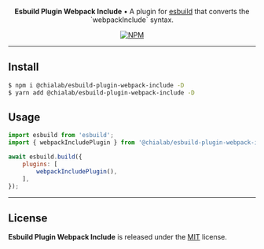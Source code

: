<p align="center">
    <strong>Esbuild Plugin Webpack Include</strong> • A plugin for <a href="https://esbuild.github.io/">esbuild</a> that converts the `webpackInclude` syntax.
</p>

<p align="center">
    <a href="https://www.npmjs.com/package/@chialab/esbuild-plugin-webpack-include"><img alt="NPM" src="https://img.shields.io/npm/v/@chialab/esbuild-plugin-webpack-include.svg?style=flat-square"></a>
</p>

---

## Install

```sh
$ npm i @chialab/esbuild-plugin-webpack-include -D
$ yarn add @chialab/esbuild-plugin-webpack-include -D
```

## Usage

```js
import esbuild from 'esbuild';
import { webpackIncludePlugin } from '@chialab/esbuild-plugin-webpack-include';

await esbuild.build({
    plugins: [
        webpackIncludePlugin(),
    ],
});
```

---

## License

**Esbuild Plugin Webpack Include** is released under the [MIT](https://github.com/chialab/rna/blob/master/packages/esbuild-plugin-webpack-include/LICENSE) license.
